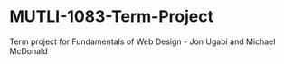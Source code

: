 # MUTLI-1083-Term-Project
Term project for Fundamentals of Web Design - Jon Ugabi and Michael McDonald
